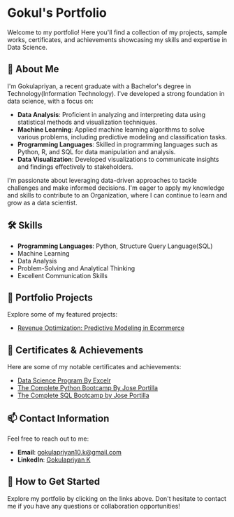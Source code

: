 # Gokul's Portfolio

Welcome to my portfolio! Here you'll find a collection of my projects, sample works, certificates, and achievements showcasing my skills and expertise in Data Science.

## 🚀 About Me

I'm Gokulapriyan, a recent graduate with a Bachelor's degree in Technology(Information Technology). I've developed a strong foundation in data science, with a focus on:

- **Data Analysis**: Proficient in analyzing and interpreting data using statistical methods and visualization techniques.
- **Machine Learning**: Applied machine learning algorithms to solve various problems, including predictive modeling and classification tasks.
- **Programming Languages**: Skilled in programming languages such as Python, R, and SQL for data manipulation and analysis.
- **Data Visualization**: Developed visualizations to communicate insights and findings effectively to stakeholders.

I'm passionate about leveraging data-driven approaches to tackle challenges and make informed decisions. I'm eager to apply my knowledge and skills to contribute to an Organization, where I can continue to learn and grow as a data scientist.


## 🛠️ Skills

- **Programming Languages**: Python, Structure Query Language(SQL)
- Machine Learning 
- Data Analysis
- Problem-Solving and Analytical Thinking
- Excellent Communication Skills

## 💼 Portfolio Projects

Explore some of my featured projects:

- [Revenue Optimization: Predictive Modeling in Ecommerce](https://github.com/gokulapriyan10/gokulapriyan_k/tree/main/PROJECTS/Revenue%20Optimization:%20Predictive%20Modeling%20in%20Ecommerce)

## 🏅 Certificates & Achievements

Here are some of my notable certificates and achievements:

- [Data Science Program By Excelr](https://github.com/gokulapriyan10/gokulapriyan_k/blob/main/CERTIFICATES/Data%20Science%20Program%20By%20Excelr.pdf)
- [The Complete Python Bootcamp By Jose Portilla](https://github.com/gokulapriyan10/gokulapriyan_k/blob/main/CERTIFICATES/The%20Complete%20Python%20Bootcamp%20By%20Jose%20Portilla.pdf)
- [The Complete SQL Bootcamp by Jose Portilla](https://github.com/gokulapriyan10/gokulapriyan_k/blob/main/CERTIFICATES/The%20Complete%20SQL%20Bootcamp%20by%20Jose%20Portilla.pdf) 

## 📫 Contact Information

Feel free to reach out to me:

- **Email**: gokulapriyan10.k@gmail.com
- **LinkedIn**: [Gokulapriyan K](https://www.linkedin.com/in/gokulapriyan-k-640b22264?utm_source=share&utm_campaign=share_via&utm_content=profile&utm_medium=ios_app)

## 🚀 How to Get Started

Explore my portfolio by clicking on the links above. Don't hesitate to contact me if you have any questions or collaboration opportunities!



